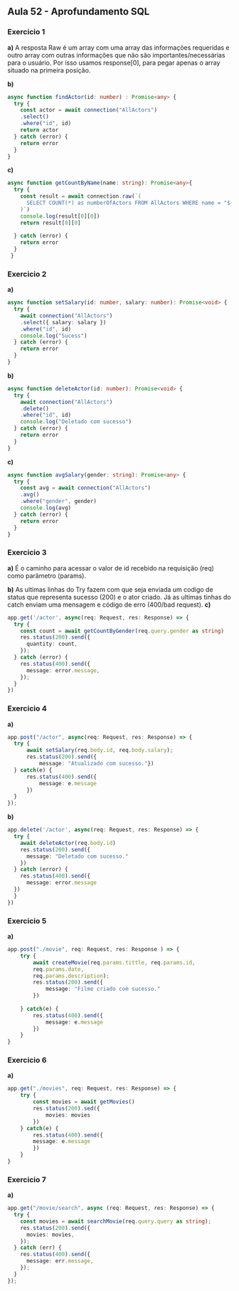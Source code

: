 ## Aula 52 - Aprofundamento SQL

### Exercicio 1

**a)** A resposta Raw é um array com uma array das informações requeridas e outro array com outras informações que não são importantes/necessárias para o usuário. Por isso usamos response[0], para pegar apenas o array situado na primeira posição. 

**b)** 
~~~ts
async function findActor(id: number) : Promise<any> {
  try {
    const actor = await connection("AllActors")
    .select()
    .where("id", id)
    return actor
  } catch (error) {
    return error
  }
}
~~~

**c)** 
~~~ts
async function getCountByName(name: string): Promise<any>{
  try {
    const result = await connection.raw(`(
      SELECT COUNT(*) as numberOfActors FROM AllActors WHERE name = "${name}"
    )`)
    console.log(result[0][0])
    return result[0][0]
    
  } catch (error) {
    return error
  }
 }
~~~

### Exercicio 2

**a)** 
~~~ts
async function setSalary(id: number, salary: number): Promise<void> {
  try {
    await connection("AllActors")
    .select({ salary: salary })
    .where("id", id)
    console.log("Sucess")
  } catch (error) {
    return error
  }
}
~~~
**b)**  
~~~ts
async function deleteActor(id: number): Promise<void> {
  try {
    await connection("AllActors")
    .delete()
    .where("id", id)
    console.log("Deletado com sucesso")
  } catch (error) {
    return error
  }
}
~~~

**c)** 
~~~ts
async function avgSalary(gender: string): Promise<any> {
  try {
    const avg = await connection("AllActors")
    .avg()
    .where("gender", gender)
    console.log(avg)
  } catch (error) {
    return error
  }
}
~~~

### Exercicio 3

**a)** É o caminho para acessar o valor de id recebido na requisição (req) como parâmetro (params).

**b)** As ultimas linhas do Try fazem com que seja enviada um codigo de status que representa sucesso (200) e o ator criado. Já as ultimas tinhas do catch enviam uma mensagem e código de erro (400/bad request). 
**c)** 
~~~ts
app.get('/actor', async(req: Request, res: Response) => {
  try {
    const count = await getCountByGender(req.query.gender as string)
    res.status(200).send({
      quantity: count,
    });
  } catch (error) {
    res.status(400).send({
      message: error.message,
    });
  }
})
~~~

### Exercicio 4

**a)** 
~~~ts
app.post("/actor", async(req: Request, res: Response) => {
  try {
      await setSalary(req.body.id, req.body.salary);
      res.status(200).send({
          message: "Atualizado com sucesso."})
  } catch(e) {
      res.status(400).send({
          message: e.message
      })
  }
});
~~~

**b)** 
~~~ts
app.delete('/actor', async(req: Request, res: Response) => {
  try {
    await deleteActor(req.body.id)
    res.status(200).send({
      message: "Deletado com sucesso."
    })
  } catch (error) {
    res.status(400).send({
      message: error.message
  })
  }
})
~~~

### Exercicio 5

**a)** 
~~~ts
app.post("./movie", req: Request, res: Response ) => {
    try {
        await createMovie(req.params.tittle, req.params.id, 
        req.params.date,
        req.params.description);
        res.status(200).send({
            message: "Filme criado com sucesso."
        })
        
    } catch(e) {
        res.status(400).send({
            message: e.message
        })
    }
}
~~~

### Exercicio 6

**a)** 
~~~ts
app.get("./movies", req: Request, res: Response) => {
    try {
        const movies = await getMovies()
        res.status(200).sed({
            movies: movies
        })
    } catch(e) {
        res.status(400).send({
        message: e.message
        })
    }
}
~~~

### Exercicio 7

**a)** 
~~~ts
app.get("/movie/search", async (req: Request, res: Response) => {
  try {
    const movies = await searchMovie(req.query.query as string);
    res.status(200).send({
      movies: movies,
    });
  } catch (err) {
    res.status(400).send({
      message: err.message,
    });
  }
});
~~~

 


